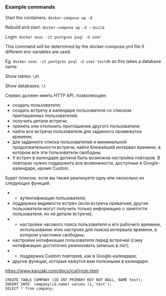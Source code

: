 ### Example commands
Start the containers: `docker-compose up -d`

Rebuild and start: `docker-compose up -d --build`

Login: `docker exec -it postgres psql -U user`

This command will be determined by the docker-compose.yml file if different env variables are used.

Eg. `docker exec -it postgres psql -U user testdb` as this takes a database name.

Show tables: `\dt`

Show databases: `\l`

Сервис должен иметь HTTP API, позволяющее:
* создать пользователя;
* создать встречу в календаре пользователя со списком приглашенных пользователей;
* получить детали встречи;
* принять или отклонить приглашение другого пользователя;
* найти все встречи пользователя для заданного промежутка времени;
* для заданного списка пользователей и минимальной продолжительности встречи, найти ближайшей интервал времени, в котором все эти пользователи свободны.
* У встреч в календаре должна быть возможна настройка повторов. В повторах нужно поддержать все возможности, доступные в Google-календаре, кроме Сustom.

Будет плюсом, если вы также реализуете одну или несколько из следующих функций:
* - аутентификация пользователя;
* поддержка видимости встреч (если встреча приватная, другие пользователи могут получить только информацию о занятости пользователя, но не детали встречи);
* - настройки часового пояса пользователя и его рабочего времени, использование этих настроек для поиска интервала времени, в котором участники свободны;
* настройки нотификации пользователя перед встречей (саму нотификацию достаточно реализовать записью в лог);
* - поддержка Custom повторов, как в Google-календаре;
* другие функции, которые кажутся вам полезными в календаре.

https://www.kanzaki.com/docs/ical/rrule.html

```
CREATE TABLE COMPANY (ID INT PRIMARY KEY NOT NULL, NAME text);
INSERT INTO  company(id,name) values (1,'test');
SELECT * from company;
```
